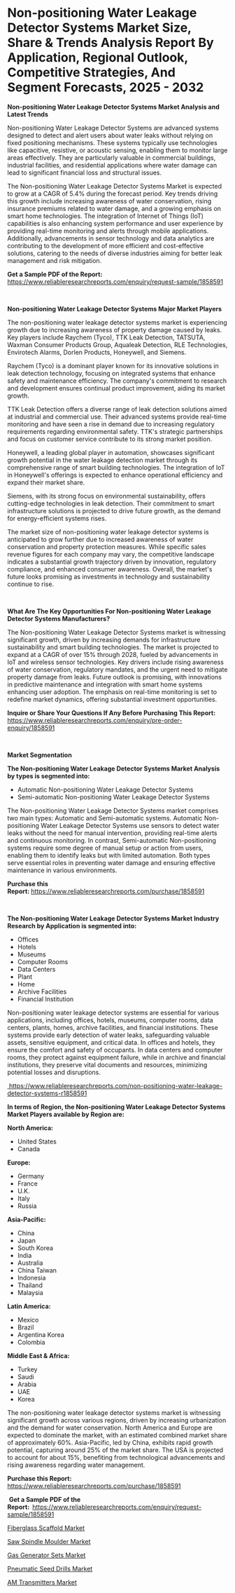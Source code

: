 <p><h1>Non-positioning Water Leakage Detector Systems Market Size, Share & Trends Analysis Report By Application, Regional Outlook, Competitive Strategies, And Segment Forecasts, 2025 - 2032</h1></p><p><strong>Non-positioning Water Leakage Detector Systems Market Analysis and Latest Trends</strong></p>
<p><p>Non-positioning Water Leakage Detector Systems are advanced systems designed to detect and alert users about water leaks without relying on fixed positioning mechanisms. These systems typically use technologies like capacitive, resistive, or acoustic sensing, enabling them to monitor large areas effectively. They are particularly valuable in commercial buildings, industrial facilities, and residential applications where water damage can lead to significant financial loss and structural issues.</p><p>The Non-positioning Water Leakage Detector Systems Market is expected to grow at a CAGR of 5.4% during the forecast period. Key trends driving this growth include increasing awareness of water conservation, rising insurance premiums related to water damage, and a growing emphasis on smart home technologies. The integration of Internet of Things (IoT) capabilities is also enhancing system performance and user experience by providing real-time monitoring and alerts through mobile applications. Additionally, advancements in sensor technology and data analytics are contributing to the development of more efficient and cost-effective solutions, catering to the needs of diverse industries aiming for better leak management and risk mitigation.</p></p>
<p><strong>Get a Sample PDF of the Report:&nbsp;</strong> <a href="https://www.reliableresearchreports.com/enquiry/request-sample/1858591?utm_campaign=112&utm_medium=2&utm_source=Github&utm_content=ia&utm_term=28022025&utm_id=non-positioning-water-leakage-detector-systems">https://www.reliableresearchreports.com/enquiry/request-sample/1858591</a></p>
<p>&nbsp;</p>
<p><strong>Non-positioning Water Leakage Detector Systems Major Market Players</strong></p>
<p><p>The non-positioning water leakage detector systems market is experiencing growth due to increasing awareness of property damage caused by leaks. Key players include Raychem (Tyco), TTK Leak Detection, TATSUTA, Waxman Consumer Products Group, Aqualeak Detection, RLE Technologies, Envirotech Alarms, Dorlen Products, Honeywell, and Siemens.</p><p>Raychem (Tyco) is a dominant player known for its innovative solutions in leak detection technology, focusing on integrated systems that enhance safety and maintenance efficiency. The company's commitment to research and development ensures continual product improvement, aiding its market growth.</p><p>TTK Leak Detection offers a diverse range of leak detection solutions aimed at industrial and commercial use. Their advanced systems provide real-time monitoring and have seen a rise in demand due to increasing regulatory requirements regarding environmental safety. TTK's strategic partnerships and focus on customer service contribute to its strong market position.</p><p>Honeywell, a leading global player in automation, showcases significant growth potential in the water leakage detection market through its comprehensive range of smart building technologies. The integration of IoT in Honeywell's offerings is expected to enhance operational efficiency and expand their market share.</p><p>Siemens, with its strong focus on environmental sustainability, offers cutting-edge technologies in leak detection. Their commitment to smart infrastructure solutions is projected to drive future growth, as the demand for energy-efficient systems rises.</p><p>The market size of non-positioning water leakage detector systems is anticipated to grow further due to increased awareness of water conservation and property protection measures. While specific sales revenue figures for each company may vary, the competitive landscape indicates a substantial growth trajectory driven by innovation, regulatory compliance, and enhanced consumer awareness. Overall, the market's future looks promising as investments in technology and sustainability continue to rise.</p></p>
<p>&nbsp;</p>
<p><strong>What Are The Key Opportunities For Non-positioning Water Leakage Detector Systems Manufacturers?</strong></p>
<p><p>The Non-positioning Water Leakage Detector Systems market is witnessing significant growth, driven by increasing demands for infrastructure sustainability and smart building technologies. The market is projected to expand at a CAGR of over 15% through 2028, fueled by advancements in IoT and wireless sensor technologies. Key drivers include rising awareness of water conservation, regulatory mandates, and the urgent need to mitigate property damage from leaks. Future outlook is promising, with innovations in predictive maintenance and integration with smart home systems enhancing user adoption. The emphasis on real-time monitoring is set to redefine market dynamics, offering substantial investment opportunities.</p></p>
<p><strong>Inquire or Share Your Questions If Any Before Purchasing This Report:</strong> <a href="https://www.reliableresearchreports.com/enquiry/pre-order-enquiry/1858591?utm_campaign=112&utm_medium=2&utm_source=Github&utm_content=ia&utm_term=28022025&utm_id=non-positioning-water-leakage-detector-systems">https://www.reliableresearchreports.com/enquiry/pre-order-enquiry/1858591</a></p>
<p>&nbsp;</p>
<p><strong>Market Segmentation</strong></p>
<p><strong>The Non-positioning Water Leakage Detector Systems Market Analysis by types is segmented into:</strong></p>
<p><ul><li>Automatic Non-positioning Water Leakage Detector Systems</li><li>Semi-automatic Non-positioning Water Leakage Detector Systems</li></ul></p>
<p><p>The Non-positioning Water Leakage Detector Systems market comprises two main types: Automatic and Semi-automatic systems. Automatic Non-positioning Water Leakage Detector Systems use sensors to detect water leaks without the need for manual intervention, providing real-time alerts and continuous monitoring. In contrast, Semi-automatic Non-positioning systems require some degree of manual setup or action from users, enabling them to identify leaks but with limited automation. Both types serve essential roles in preventing water damage and ensuring effective maintenance in various environments.</p></p>
<p><strong>Purchase this Report:&nbsp;</strong><a href="https://www.reliableresearchreports.com/purchase/1858591?utm_campaign=112&utm_medium=2&utm_source=Github&utm_content=ia&utm_term=28022025&utm_id=non-positioning-water-leakage-detector-systems">https://www.reliableresearchreports.com/purchase/1858591</a></p>
<p>&nbsp;</p>
<p><strong>The Non-positioning Water Leakage Detector Systems Market Industry Research by Application is segmented into:</strong></p>
<p><ul><li>Offices</li><li>Hotels</li><li>Museums</li><li>Computer Rooms</li><li>Data Centers</li><li>Plant</li><li>Home</li><li>Archive Facilities</li><li>Financial Institution</li></ul></p>
<p><p>Non-positioning water leakage detector systems are essential for various applications, including offices, hotels, museums, computer rooms, data centers, plants, homes, archive facilities, and financial institutions. These systems provide early detection of water leaks, safeguarding valuable assets, sensitive equipment, and critical data. In offices and hotels, they ensure the comfort and safety of occupants. In data centers and computer rooms, they protect against equipment failure, while in archive and financial institutions, they preserve vital documents and resources, minimizing potential losses and disruptions.</p></p>
<p><a href="https://www.reliableresearchreports.com/non-positioning-water-leakage-detector-systems-r1858591?utm_campaign=112&utm_medium=2&utm_source=Github&utm_content=ia&utm_term=28022025&utm_id=non-positioning-water-leakage-detector-systems">&nbsp;https://www.reliableresearchreports.com/non-positioning-water-leakage-detector-systems-r1858591</a></p>
<p><strong>In terms of Region, the Non-positioning Water Leakage Detector Systems Market Players available by Region are:</strong></p>
<p>
    <p> <strong> North America: </strong>
        <ul>
            <li>United States</li>
            <li>Canada</li>
        </ul>
        </p> 
    <p> <strong> Europe: </strong>
        <ul>
            <li>Germany</li>
            <li>France</li>
            <li>U.K.</li>
            <li>Italy</li>
            <li>Russia</li>
        </ul>
        </p> 
    <p> <strong> Asia-Pacific: </strong>
        <ul>
            <li>China</li>
            <li>Japan</li>
            <li>South Korea</li>
            <li>India</li>
            <li>Australia</li>
            <li>China Taiwan</li>
            <li>Indonesia</li>
            <li>Thailand</li>
            <li>Malaysia</li>
        </ul>
        </p> 
    <p> <strong> Latin America: </strong>
        <ul>
            <li>Mexico</li>
            <li>Brazil</li>
            <li>Argentina Korea</li>
            <li>Colombia</li>
        </ul>
        </p> 
    <p> <strong> Middle East & Africa: </strong>
        <ul>
            <li>Turkey</li>
            <li>Saudi</li>
            <li>Arabia</li>
            <li>UAE</li>
            <li>Korea</li>
        </ul>
    </p>
    </p>
<p><p>The non-positioning water leakage detector systems market is witnessing significant growth across various regions, driven by increasing urbanization and the demand for water conservation. North America and Europe are expected to dominate the market, with an estimated combined market share of approximately 60%. Asia-Pacific, led by China, exhibits rapid growth potential, capturing around 25% of the market share. The USA is projected to account for about 15%, benefiting from technological advancements and rising awareness regarding water management.</p></p>
<p><strong>Purchase this Report: </strong><a href="https://www.reliableresearchreports.com/purchase/1858591?utm_campaign=112&utm_medium=2&utm_source=Github&utm_content=ia&utm_term=28022025&utm_id=non-positioning-water-leakage-detector-systems">https://www.reliableresearchreports.com/purchase/1858591</a></p>
<p>&nbsp;<strong>Get a Sample PDF of the Report:&nbsp;&nbsp;</strong><a href="https://www.reliableresearchreports.com/enquiry/request-sample/1858591?utm_campaign=112&utm_medium=2&utm_source=Github&utm_content=ia&utm_term=28022025&utm_id=non-positioning-water-leakage-detector-systems">https://www.reliableresearchreports.com/enquiry/request-sample/1858591</a></p>
<p><strong></strong></p>
<p><p><a href="https://github.com/CliffMedina6/Market-Research-Report-List-7/blob/main/fiberglass-scaffold-market.md?utm_campaign=112&utm_medium=2&utm_source=Github&utm_content=ia&utm_term=28022025&utm_id=non-positioning-water-leakage-detector-systems">Fiberglass Scaffold Market</a></p><p><a href="https://github.com/angelajermaine/Market-Research-Report-List-6/blob/main/saw-spindle-moulder-market.md?utm_campaign=112&utm_medium=2&utm_source=Github&utm_content=ia&utm_term=28022025&utm_id=non-positioning-water-leakage-detector-systems">Saw Spindle Moulder Market</a></p><p><a href="https://github.com/FahadAhmed223/Market-Research-Report-List-1/blob/main/gas-generator-sets-market.md?utm_campaign=112&utm_medium=2&utm_source=Github&utm_content=ia&utm_term=28022025&utm_id=non-positioning-water-leakage-detector-systems">Gas Generator Sets Market</a></p><p><a href="https://github.com/provorikovar/Market-Research-Report-List-7/blob/main/pneumatic-seed-drills-market.md?utm_campaign=112&utm_medium=2&utm_source=Github&utm_content=ia&utm_term=28022025&utm_id=non-positioning-water-leakage-detector-systems">Pneumatic Seed Drills Market</a></p><p><a href="https://github.com/NargisHussain432/Market-Research-Report-List-1/blob/main/am-transmitters-market.md?utm_campaign=112&utm_medium=2&utm_source=Github&utm_content=ia&utm_term=28022025&utm_id=non-positioning-water-leakage-detector-systems">AM Transmitters Market</a></p></p>